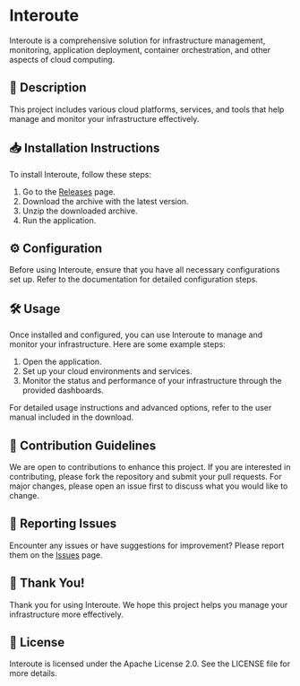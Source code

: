 # Interoute

Interoute is a comprehensive solution for infrastructure management, monitoring, application deployment, container orchestration, and other aspects of cloud computing.

## 📜 Description

This project includes various cloud platforms, services, and tools that help manage and monitor your infrastructure effectively.

## 📥 Installation Instructions

To install Interoute, follow these steps:

1. Go to the [Releases](../../releases) page.
2. Download the archive with the latest version.
3. Unzip the downloaded archive.
4. Run the application.

## ⚙️ Configuration

Before using Interoute, ensure that you have all necessary configurations set up. Refer to the documentation for detailed configuration steps.

## 🛠️ Usage

Once installed and configured, you can use Interoute to manage and monitor your infrastructure. Here are some example steps:

1. Open the application.
2. Set up your cloud environments and services.
3. Monitor the status and performance of your infrastructure through the provided dashboards.

For detailed usage instructions and advanced options, refer to the user manual included in the download.

## 🤝 Contribution Guidelines

We are open to contributions to enhance this project. If you are interested in contributing, please fork the repository and submit your pull requests. For major changes, please open an issue first to discuss what you would like to change.

## 🐞 Reporting Issues

Encounter any issues or have suggestions for improvement? Please report them on the [Issues](../../issues) page.

## 🌟 Thank You!

Thank you for using Interoute. We hope this project helps you manage your infrastructure more effectively.

## 📄 License

Interoute is licensed under the Apache License 2.0. See the LICENSE file for more details.
